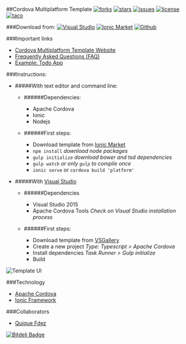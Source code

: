 ##Cordova Multiplatform Template
[![forks](https://img.shields.io/github/forks/CKGrafico/Cordova-Multiplatform-Template.svg?label=Forks)](https://github.com/ckgrafico/Cordova-Multiplatform-Template/fork)
[![stars](https://img.shields.io/github/stars/CKGrafico/Cordova-Multiplatform-Template.svg?label=Stars)](https://github.com/ckgrafico/Cordova-Multiplatform-Template/)
[![issues](https://img.shields.io/github/issues/CKGrafico/Cordova-Multiplatform-Template.svg?label=Issues)](https://github.com/CKGrafico/Cordova-Multiplatform-Template/issues)
[![license](https://img.shields.io/badge/license-MIT-blue.svg?label=License)](https://github.com/CKGrafico/Cordova-Multiplatform-Template/blob/master/LICENSE)
[![taco](https://img.shields.io/badge/taco.tools-compatible-E58225.svg)](http://taco.tools/)

###Download from:
[![Visual Studio](https://img.shields.io/badge/Visual%20Studio◢-%2B40.000-9b4f96.svg)](https://visualstudiogallery.msdn.microsoft.com/407fc1f8-538b-4beb-b2b2-69afcb6fbd96)
[![Ionic Market](https://img.shields.io/badge/Ionic%20Market◢-.starter-4087fb.svg)](http://market.ionic.io/starters/multiplatform)
[![Github](https://img.shields.io/badge/Github◢-.zip-74C558.svg)](https://github.com/CKGrafico/Cordova-Multiplatform-Template/releases/latest)

###Important links
- [Cordova Multiplatform Template Website](http://cordova-multiplatform-template.js.org)
- [Frequently Asked Questions (FAQ)](https://github.com/CKGrafico/Cordova-Multiplatform-Template/wiki/Frequently-Asked-Questions-(FAQ))
- [Example: Todo App](https://github.com/bcnmobilegroup/TodoAppCordova)

###Instructions:
- #####With text editor and command line:
	- ######Dependencies:
		- Apache Cordova
		- Ionic
		- Nodejs
		
	- ######First steps:
		- Download template from [Ionic Market](http://market.ionic.io/starters/multiplatform)
		- `npm install` *download node packages* 
		- `gulp initialize` *download bower and tsd dependencies*
		- `gulp watch` *or only `gulp` to compile once*
		- `ionic serve` or `cordova build 'platform'`

- #####With [Visual Studio](visualstudio.com)
	- ######Dependencies
		- Visual Studio 2015
		- Apache Cordova Tools *Check on Visual Studio installation process*
		
	- ######First steps:
		- Download template from [VSGallery](https://visualstudiogallery.msdn.microsoft.com/407fc1f8-538b-4beb-b2b2-69afcb6fbd96)
		- Create a new project *Type: Typescript > Apache Cordova*
		- Install dependencies *Task Runner > Gulp initialize*
		- Build
		
![Template UI](http://i.imgur.com/49FJsty.png)

###Technology
- [Apache Cordova](https://cordova.apache.org/)
- [Ionic Framework](http://ionicframework.com/)

###Collaborators
- [Quique Fdez](http://twitter.com/ckgrafico)


[![Bitdeli Badge](https://d2weczhvl823v0.cloudfront.net/CKGrafico/cordova-multiplatform-template/trend.png)](https://bitdeli.com/free "Bitdeli Badge")

